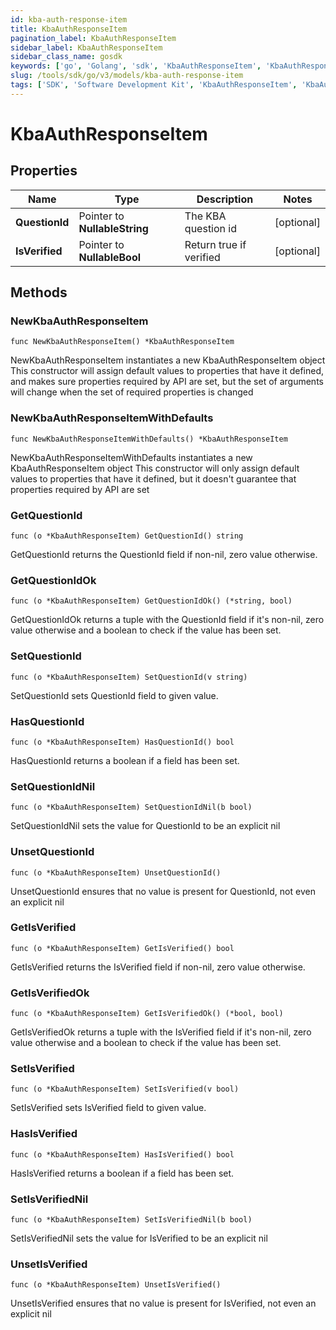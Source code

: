 ```yaml
---
id: kba-auth-response-item
title: KbaAuthResponseItem
pagination_label: KbaAuthResponseItem
sidebar_label: KbaAuthResponseItem
sidebar_class_name: gosdk
keywords: ['go', 'Golang', 'sdk', 'KbaAuthResponseItem', 'KbaAuthResponseItem'] 
slug: /tools/sdk/go/v3/models/kba-auth-response-item
tags: ['SDK', 'Software Development Kit', 'KbaAuthResponseItem', 'KbaAuthResponseItem']
---
```


# KbaAuthResponseItem

## Properties

Name | Type | Description | Notes
------------ | ------------- | ------------- | -------------
**QuestionId** | Pointer to **NullableString** | The KBA question id | [optional] 
**IsVerified** | Pointer to **NullableBool** | Return true if verified | [optional] 

## Methods

### NewKbaAuthResponseItem

`func NewKbaAuthResponseItem() *KbaAuthResponseItem`

NewKbaAuthResponseItem instantiates a new KbaAuthResponseItem object
This constructor will assign default values to properties that have it defined,
and makes sure properties required by API are set, but the set of arguments
will change when the set of required properties is changed

### NewKbaAuthResponseItemWithDefaults

`func NewKbaAuthResponseItemWithDefaults() *KbaAuthResponseItem`

NewKbaAuthResponseItemWithDefaults instantiates a new KbaAuthResponseItem object
This constructor will only assign default values to properties that have it defined,
but it doesn't guarantee that properties required by API are set

### GetQuestionId

`func (o *KbaAuthResponseItem) GetQuestionId() string`

GetQuestionId returns the QuestionId field if non-nil, zero value otherwise.

### GetQuestionIdOk

`func (o *KbaAuthResponseItem) GetQuestionIdOk() (*string, bool)`

GetQuestionIdOk returns a tuple with the QuestionId field if it's non-nil, zero value otherwise
and a boolean to check if the value has been set.

### SetQuestionId

`func (o *KbaAuthResponseItem) SetQuestionId(v string)`

SetQuestionId sets QuestionId field to given value.

### HasQuestionId

`func (o *KbaAuthResponseItem) HasQuestionId() bool`

HasQuestionId returns a boolean if a field has been set.

### SetQuestionIdNil

`func (o *KbaAuthResponseItem) SetQuestionIdNil(b bool)`

 SetQuestionIdNil sets the value for QuestionId to be an explicit nil

### UnsetQuestionId
`func (o *KbaAuthResponseItem) UnsetQuestionId()`

UnsetQuestionId ensures that no value is present for QuestionId, not even an explicit nil
### GetIsVerified

`func (o *KbaAuthResponseItem) GetIsVerified() bool`

GetIsVerified returns the IsVerified field if non-nil, zero value otherwise.

### GetIsVerifiedOk

`func (o *KbaAuthResponseItem) GetIsVerifiedOk() (*bool, bool)`

GetIsVerifiedOk returns a tuple with the IsVerified field if it's non-nil, zero value otherwise
and a boolean to check if the value has been set.

### SetIsVerified

`func (o *KbaAuthResponseItem) SetIsVerified(v bool)`

SetIsVerified sets IsVerified field to given value.

### HasIsVerified

`func (o *KbaAuthResponseItem) HasIsVerified() bool`

HasIsVerified returns a boolean if a field has been set.

### SetIsVerifiedNil

`func (o *KbaAuthResponseItem) SetIsVerifiedNil(b bool)`

 SetIsVerifiedNil sets the value for IsVerified to be an explicit nil

### UnsetIsVerified
`func (o *KbaAuthResponseItem) UnsetIsVerified()`

UnsetIsVerified ensures that no value is present for IsVerified, not even an explicit nil


